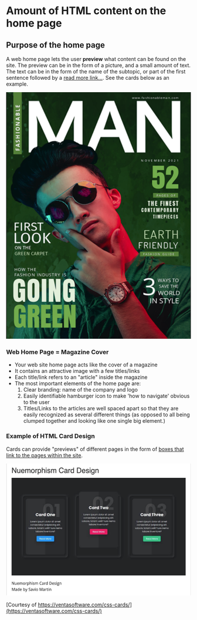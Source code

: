 # Amount of HTML content on the home page

## Purpose of the home page

A web home page lets the user **preview** what content can be found on the site. The preview can be in the form of a picture, and a small amount of text. The text can be in the form of the name of the subtopic, or part of the first sentence followed by a [read more link...](#). See the cards below as an example.

![Man Magazine Cover](./img/magazine-cover.png)

### Web Home Page = Magazine Cover

-   Your web site home page acts like the cover of a magazine
-   It contains an attractive image with a few titles/links
-   Each title/link refers to an \"article\" inside the magazine
-   The most important elements of the home page are:
    1.  Clear branding: name of the company and logo
    2.  Easily identifiable hamburger icon to make \'how to navigate\'
        obvious to the user
    3.  Titles/Links to the articles are well spaced apart so that they
        are easily recognized as several different things (as opposed to
        all being clumped together and looking like one single big
        element.)


### Example of HTML Card Design

Cards can provide "previews" of different pages in the form of [boxes that link to the pages within the site](https://www.w3schools.com/howto/howto_css_cards.asp).

![Example of HTML cards](./img/html-cards.png)

[Courtesy of https://ventasoftware.com/css-cards/](https://ventasoftware.com/css-cards/)